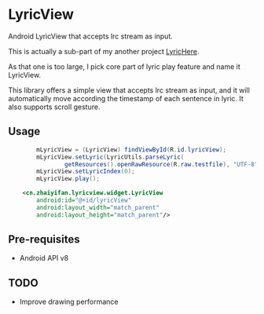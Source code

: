 LyricView
=========
Android LyricView that accepts lrc stream as input.

This is actually a sub-part of my another project [LyricHere](https://github.com/markzhai/LyricHere).

As that one is too large, I pick core part of lyric play feature and name it LyricView.

This library offers a simple view that accepts lrc stream as input, and it will automatically move according the timestamp of each sentence in lyric. It also supports scroll gesture.

Usage
-----
```java
        mLyricView = (LyricView) findViewById(R.id.lyricView);
        mLyricView.setLyric(LyricUtils.parseLyric(
                getResources().openRawResource(R.raw.testfile), "UTF-8"));
        mLyricView.setLyricIndex(0);
        mLyricView.play();
```

```xml
    <cn.zhaiyifan.lyricview.widget.LyricView
        android:id="@+id/lyricView"
        android:layout_width="match_parent"
        android:layout_height="match_parent"/>
```

Pre-requisites
--------------

- Android API v8

TODO
----

- Improve drawing performance
